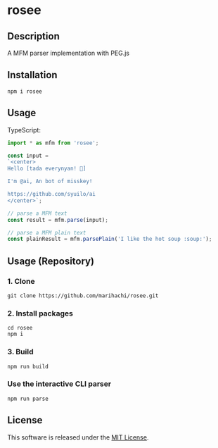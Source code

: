 # rosee
## Description
A MFM parser implementation with PEG.js

## Installation
```
npm i rosee
```

## Usage
TypeScript:  
```ts
import * as mfm from 'rosee';

const input =
`<center>
Hello [tada everynyan! 🎉]

I'm @ai, An bot of misskey!

https://github.com/syuilo/ai
</center>`;

// parse a MFM text
const result = mfm.parse(input);

// parse a MFM plain text
const plainResult = mfm.parsePlain('I like the hot soup :soup:​');
```

## Usage (Repository)
### 1. Clone
```
git clone https://github.com/marihachi/rosee.git
```

### 2. Install packages
```
cd rosee
npm i
```

### 3. Build
```
npm run build
```

### Use the interactive CLI parser
```
npm run parse
```

## License
This software is released under the [MIT License](LICENSE).  
